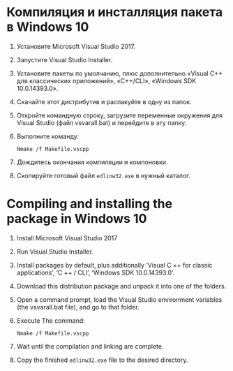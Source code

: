 Компиляция и инсталляция пакета в Windows 10
============================================

1.  Установите Microsoft Visual Studio 2017.
2.  Запустите Visual Studio Installer.
3.  Установите пакеты по умолчанию, плюс дополнительно «Visual C++ для
    классических приложений», «C++/CLI», «Windows SDK 10.0.14393.0».
4.  Скачайте этот дистрибутив и распакуйте в одну из папок.
5.  Откройте командную строку, загрузите переменные окружения для Visual
    Studio (файл vsvarall.bat) и перейдите в эту папку.
6.  Выполните команду:

    `Nmake /f Makefile.vscpp`

7.  Дождитесь окончания компиляции и компоновки.
8.  Скопируйте готовый файл `edlinw32.exe` в нужный каталог.

Compiling and installing the package in Windows 10
==================================================

1.  Install Microsoft Visual Studio 2017
2.  Run Visual Studio Installer.
3.  Install packages by default, plus additionally ‘Visual C ++ for
    classic applications’, ‘C ++ / CLI’, ‘Windows SDK 10.0.14393.0’.
4.  Download this distribution package and unpack it into one of the
    folders.
5.  Open a command prompt, load the Visual Studio environment variables
    (the vsvarall.bat file), and go to that folder.
6.  Execute The command:

    `Nmake /f Makefile.vscpp`

7.  Wait until the compilation and linking are complete.
8.  Copy the finished `edlinw32.exe` file to the desired directory.
